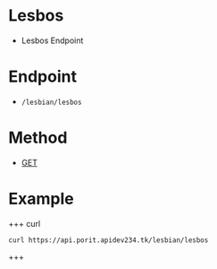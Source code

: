 # Lesbos
- Lesbos Endpoint

# Endpoint
- `/lesbian/lesbos` 

# Method
- [GET](https://developer.mozilla.org/en-US/docs/Web/HTTP/Methods/GET)

# Example
+++ curl
``` 
curl https://api.porit.apidev234.tk/lesbian/lesbos
``` 
+++